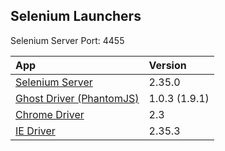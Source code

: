 Selenium Launchers
---
Selenium Server Port: 4455

| App | Version |
|:-----------|:-------------|
| [Selenium Server](http://seleniumhq.org) | 2.35.0
| [Ghost Driver (PhantomJS)](http://phantomjs.org/) | 1.0.3 (1.9.1)
| [Chrome Driver](https://code.google.com/p/chromedriver/) | 2.3
| [IE Driver](https://code.google.com/p/selenium/downloads/list) | 2.35.3
